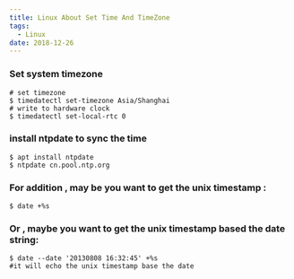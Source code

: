 ```yaml
---
title: Linux About Set Time And TimeZone
tags:
  - Linux
date: 2018-12-26
---
```


### Set system timezone
```
# set timezone
$ timedatectl set-timezone Asia/Shanghai
# write to hardware clock
$ timedatectl set-local-rtc 0
```

<!-- more -->

### install ntpdate to sync the time
```
$ apt install ntpdate
$ ntpdate cn.pool.ntp.org
```

### For addition , may be you want to get the unix timestamp :
```
$ date +%s
```

### Or , maybe you want to get the unix timestamp based the date string:
```
$ date --date '20130808 16:32:45' +%s
#it will echo the unix timestamp base the date
```